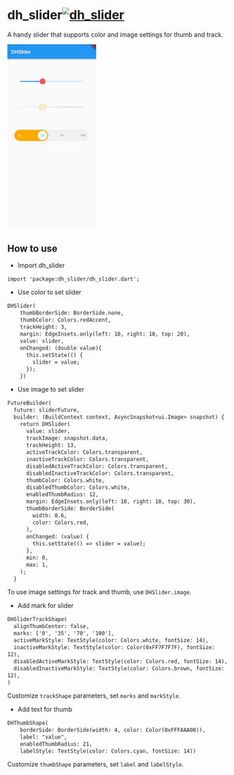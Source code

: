 # dh_slider[![dh_slider](https://img.shields.io/badge/pub-1.0.1-brightgreen.svg)](https://pub.dev/packages/dh_slider)

A handy slider that supports color and image settings for thumb and track.



<img src="./images/screen_shot.jpg" width="40%">



## How to use

- Import dh_slider

```
import 'package:dh_slider/dh_slider.dart';
```

- Use color to set slider

```
DHSlider(
    thumbBorderSide: BorderSide.none,
    thumbColor: Colors.redAccent,
    trackHeight: 3,
    margin: EdgeInsets.only(left: 10, right: 10, top: 20),
    value: slider,
    onChanged: (double value){
      this.setState(() {
        slider = value;
      });
    })
```

- Use image to set slider

```
FutureBuilder(
  future: sliderFuture,
  builder: (BuildContext context, AsyncSnapshot<ui.Image> snapshot) {
    return DHSlider(
      value: slider,
      trackImage: snapshot.data,
      trackHeight: 13,
      activeTrackColor: Colors.transparent,
      inactiveTrackColor: Colors.transparent,
      disabledActiveTrackColor: Colors.transparent,
      disabledInactiveTrackColor: Colors.transparent,
      thumbColor: Colors.white,
      disabledThumbColor: Colors.white,
      enabledThumbRadius: 12,
      margin: EdgeInsets.only(left: 10, right: 10, top: 30),
      thumbBorderSide: BorderSide(
        width: 0.6,
        color: Colors.red,
      ),
      onChanged: (value) {
        this.setState(() => slider = value);
      },
      min: 0,
      max: 1,
    );
  }
```

To use image settings for track and thumb, use `DHSlider.image`.

- Add mark for slider

```
DHSliderTrackShape(
  alignThumbCenter: false,
  marks: ['0', '35', '70', '100'],
  activeMarkStyle: TextStyle(color: Colors.white, fontSize: 14),
  inactiveMarkStyle: TextStyle(color: Color(0xFF7F7F7F), fontSize: 12),
  disabledActiveMarkStyle: TextStyle(color: Colors.red, fontSize: 14),
  disabledInactiveMarkStyle: TextStyle(color: Colors.brown, fontSize: 12),
)
```

Customize `trackShape` parameters, set `marks` and `markStyle`.

- Add text for thumb

```
DHThumbShape(
    borderSide: BorderSide(width: 4, color: Color(0xFFFAAA00)),
    label: "value",
    enabledThumbRadius: 21,
    labelStyle: TextStyle(color: Colors.cyan, fontSize: 14))
```

Customize `thumbShape` parameters, set `label` and `labelStyle`.